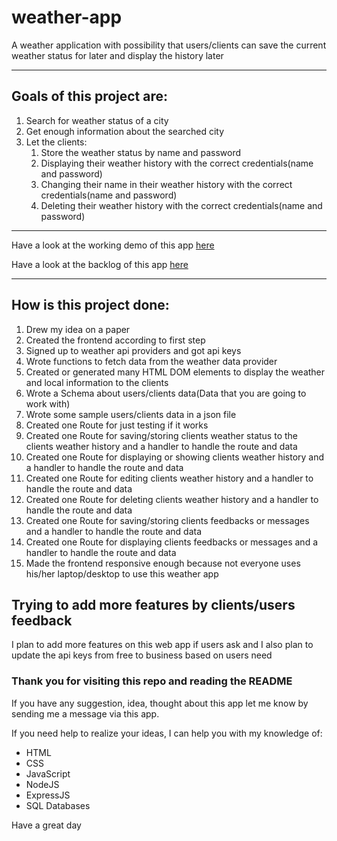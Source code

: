 # weather-app

A weather application with possibility that users/clients can save the current weather status for later and display the history later

---

## Goals of this project are:

1. Search for weather status of a city
1. Get enough information about the searched city
1. Let the clients:
   1. Store the weather status by name and password
   1. Displaying their weather history with the correct credentials(name and password)
   1. Changing their name in their weather history with the correct credentials(name and password)
   1. Deleting their weather history with the correct credentials(name and password)

---

Have a look at the working demo of this app [here](http://weatherstatus-app.herokuapp.com)

Have a look at the backlog of this app [here](./project-planning/backlog.md)

---

## How is this project done:

1. Drew my idea on a paper
1. Created the frontend according to first step
1. Signed up to weather api providers and got api keys
1. Wrote functions to fetch data from the weather data provider
1. Created or generated many HTML DOM elements to display the weather and local information to the clients
1. Wrote a Schema about users/clients data(Data that you are going to work with)
1. Wrote some sample users/clients data in a json file
1. Created one Route for just testing if it works
1. Created one Route for saving/storing clients weather status to the clients weather history and a handler to handle the route and data
1. Created one Route for displaying or showing clients weather history and a handler to handle the route and data
1. Created one Route for editing clients weather history and a handler to handle the route and data
1. Created one Route for deleting clients weather history and a handler to handle the route and data
1. Created one Route for saving/storing clients feedbacks or messages and a handler to handle the route and data
1. Created one Route for displaying clients feedbacks or messages and a handler to handle the route and data
1. Made the frontend responsive enough because not everyone uses his/her laptop/desktop to use this weather app

## Trying to add more features by clients/users feedback

I plan to add more features on this web app if users ask and I also plan to update the api keys from free to business based on users need

### Thank you for visiting this repo and reading the README

If you have any suggestion, idea, thought about this app let me know by sending me a message via this app.

If you need help to realize your ideas, I can help you with my knowledge of:

- HTML
- CSS
- JavaScript
- NodeJS
- ExpressJS
- SQL Databases

Have a great day

